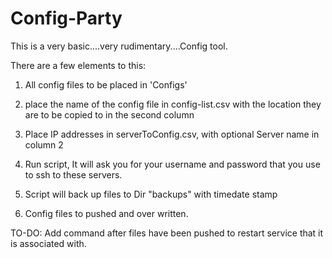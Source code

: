 # Config-Party

This is a very basic....very rudimentary....Config tool.

There are a few elements to this:

1. All config files to be placed in 'Configs'

2. place the name of the config file in config-list.csv with the location they are to be copied to in the second column

3. Place IP addresses in serverToConfig.csv, with optional Server name in column 2

4. Run script, It will ask you for your username and password that you use to ssh to these servers. 

5. Script will back up files to Dir "backups" with timedate stamp

6. Config files to pushed and over written. 



TO-DO: 
Add command after files have been pushed to restart service that it is associated with. 
